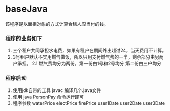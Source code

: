 # baseJava
该程序是以面相对象的方式计算合租人应当付的钱。
### 程序的业务如下
1. 三个租户共同承担水电费，如果有租户在期间外出超过24，当天费用不计算。
2. 3号租户默认不实用燃气做饭，所以只用支付燃气费的一半，剩余部分由另两户承担。
2.1 燃气费均分为两份，第一份由1号和2号均分 第二份由三户均分

### 程序启动
1. 使用jdk自带的工具 javac 编译几个.java文件 
2. 使用 java PersonPay 命令运行即可
3. 程序参数 waterPrice electPrice firePrice user1Date user2Date user3Date
